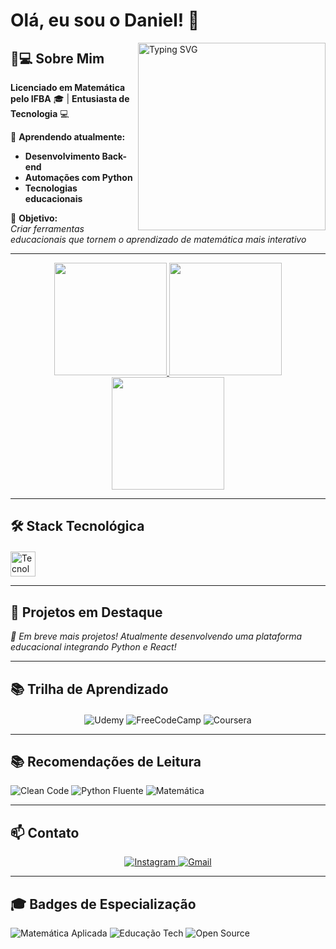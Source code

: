 # Olá, eu sou o Daniel! 👋

<a href="https://beacons.ai/SkymerLight">
  <img align="right" width="300" src="https://readme-typing-svg.demolab.com?font=Fira+Code&size=14&duration=4000&pause=1000&color=8A2BE2&center=true&vCenter=true&width=435&lines=Transformando+equações+em+código;%F0%9F%92%BB+Matemática+%2B+Tecnologia;Desenvolvendo+soluções+educacionais" alt="Typing SVG" />
</a>

## 👨💻 Sobre Mim  
**Licenciado em Matemática pelo IFBA** 🎓 | **Entusiasta de Tecnologia** 💻  


🌱 **Aprendendo atualmente:**  
- **Desenvolvimento Back-end**  
- **Automações com Python**  
- **Tecnologias educacionais**

🎯 **Objetivo:**  
*Criar ferramentas educacionais que tornem o aprendizado de matemática mais interativo*

---

<div align="center">
  <a href="https://beacons.ai/SkymerLight">
    <img height="180em" src="https://github-readme-stats.vercel.app/api?username=SkymerLight&theme=dracula&show_icons=true&hide_border=true&include_all_commits=true"/>
    <img height="180em" src="https://github-readme-stats.vercel.app/api/top-langs/?username=SkymerLight&layout=compact&theme=dracula&hide_border=true&langs_count=8"/>
    <img height="180em" src="https://streak-stats.demolab.com?user=SkymerLight&theme=dracula&hide_border=true"/>
  </a>
</div>

---

## 🛠️ Stack Tecnológica  

<div style="display: inline_block; margin-top: 20px">  
  <img src="https://skillicons.dev/icons?i=python,cs,git,github,html,css,javascript,vscode,latex" height="40" alt="Tecnologias"/>  
</div>

---

## 🚀 Projetos em Destaque  
*🔧 Em breve mais projetos! Atualmente desenvolvendo uma plataforma educacional integrando Python e React!*

---

## 📚 Trilha de Aprendizado  
<div align="center" style="margin-top:20px">
  <img src="https://img.shields.io/badge/Udemy-EC5252?style=for-the-badge&logo=Udemy&logoColor=white" alt="Udemy">
  <img src="https://img.shields.io/badge/FreeCodeCamp-0A0A23?style=for-the-badge&logo=freecodecamp&logoColor=white" alt="FreeCodeCamp">
  <img src="https://img.shields.io/badge/Coursera-0056D2?style=for-the-badge&logo=Coursera&logoColor=white" alt="Coursera">
</div>

---

## 📚 Recomendações de Leitura  
<div style="display: inline_block">  
  <img src="https://img.shields.io/badge/`Clean Code`-ED1C24?style=flat&logo=BookStack&logoColor=white" alt="Clean Code">
  <img src="https://img.shields.io/badge/`Python Fluente`-3776AB?style=flat&logo=python&logoColor=white" alt="Python Fluente">
  <img src="https://img.shields.io/badge/`Matemática do Zero`-8A2BE2?style=flat&logo=Wikipedia&logoColor=white" alt="Matemática">
</div>

---

## 📫 Contato  

<div align="center"> 
  <a href="https://www.instagram.com/danielmeira8" target="_blank">
    <img src="https://img.shields.io/badge/Instagram-E4405F?style=for-the-badge&logo=instagram&logoColor=white" alt="Instagram">
  </a>
  <a href="mailto:daniel.meira.mat@gmail.com" target="_blank">
    <img src="https://img.shields.io/badge/Gmail-D14836?style=for-the-badge&logo=gmail&logoColor=white" alt="Gmail">
  </a>

</div>

---

## 🎓 Badges de Especialização  
![Matemática Aplicada](https://img.shields.io/badge/Matemática-Aplicada-8A2BE2?style=flat&logo=Wolfram%20Mathematica&logoColor=white)
![Educação Tech](https://img.shields.io/badge/Educação-Tecnológica-FF8C00?style=flat&logo=Google%20Classroom&logoColor=white)
![Open Source](https://img.shields.io/badge/Open_Source-3DA639?style=flat&logo=OpenSourceInitiative&logoColor=white)
